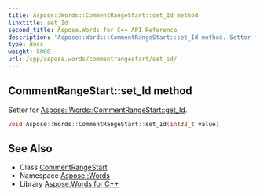 ```yaml
---
title: Aspose::Words::CommentRangeStart::set_Id method
linktitle: set_Id
second_title: Aspose.Words for C++ API Reference
description: 'Aspose::Words::CommentRangeStart::set_Id method. Setter for Aspose::Words::CommentRangeStart::get_Id in C++.'
type: docs
weight: 8000
url: /cpp/aspose.words/commentrangestart/set_id/
---
```

## CommentRangeStart::set_Id method


Setter for [Aspose::Words::CommentRangeStart::get_Id](../get_id/).

```cpp
void Aspose::Words::CommentRangeStart::set_Id(int32_t value)
```

## See Also

* Class [CommentRangeStart](../)
* Namespace [Aspose::Words](../../)
* Library [Aspose.Words for C++](../../../)
